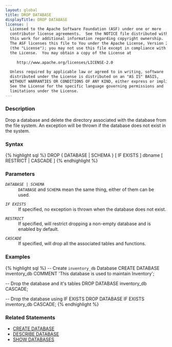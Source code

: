 ```yaml
---
layout: global
title: DROP DATABASE
displayTitle: DROP DATABASE
license: |
  Licensed to the Apache Software Foundation (ASF) under one or more
  contributor license agreements.  See the NOTICE file distributed with
  this work for additional information regarding copyright ownership.
  The ASF licenses this file to You under the Apache License, Version 2.0
  (the "License"); you may not use this file except in compliance with
  the License.  You may obtain a copy of the License at
 
     http://www.apache.org/licenses/LICENSE-2.0
 
  Unless required by applicable law or agreed to in writing, software
  distributed under the License is distributed on an "AS IS" BASIS,
  WITHOUT WARRANTIES OR CONDITIONS OF ANY KIND, either express or implied.
  See the License for the specific language governing permissions and
  limitations under the License.
---
```


### Description

Drop a database and delete the directory associated with the database from the file system. An 
exception will be thrown if the database does not exist in the system. 

### Syntax

{% highlight sql %}
DROP { DATABASE | SCHEMA } [ IF EXISTS ] dbname [ RESTRICT | CASCADE ]
{% endhighlight %}

### Parameters

<dl>
  <dt><code><em>DATABASE | SCHEMA</em></code></dt>
  <dd><code>DATABASE</code> and <code>SCHEMA</code> mean the same thing, either of them can be used.</dd>
</dl>

<dl>
  <dt><code><em>IF EXISTS</em></code></dt>
  <dd>If specified, no exception is thrown when the database does not exist.</dd>
</dl>

<dl>
  <dt><code><em>RESTRICT</em></code></dt>
  <dd>If specified, will restrict dropping a non-empty database and is enabled by default.</dd>
</dl>

<dl>
  <dt><code><em>CASCADE</em></code></dt>
  <dd>If specified, will drop all the associated tables and functions.</dd>
</dl>

### Examples

{% highlight sql %}
-- Create `inventory_db` Database
CREATE DATABASE inventory_db COMMENT 'This database is used to maintain Inventory';

-- Drop the database and it's tables
DROP DATABASE inventory_db CASCADE;

-- Drop the database using IF EXISTS
DROP DATABASE IF EXISTS inventory_db CASCADE;
{% endhighlight %}

### Related Statements

 * [CREATE DATABASE](sql-ref-syntax-ddl-create-database.html)
 * [DESCRIBE DATABASE](sql-ref-syntax-aux-describe-database.html)
 * [SHOW DATABASES](sql-ref-syntax-aux-show-databases.html)
